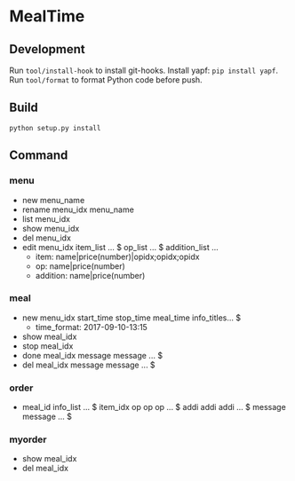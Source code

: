 # MealTime

## Development

Run `tool/install-hook` to install git-hooks.
Install yapf: `pip install yapf`.
Run `tool/format` to format Python code before push.

## Build
`python setup.py install`

## Command

### menu

* new menu_name
* rename menu_idx menu_name
* list menu_idx
* show menu_idx
* del menu_idx
* edit menu_idx item_list ... $ op_list ... $ addition_list ...
	* item: name|price(number)|opidx;opidx;opidx
	* op: name|price(number)
	* addition: name|price(number)

### meal

* new menu_idx start_time stop_time meal_time info_titles... $
	* time_format: 2017-09-10-13:15
* show meal_idx
* stop meal_idx
* done meal_idx message message ... $
* del meal_idx message message ... $

### order

* meal_id info_list ... $ item_idx op op op ... $ addi addi addi ... $ message message ... $

### myorder

* show meal_idx
* del meal_idx
